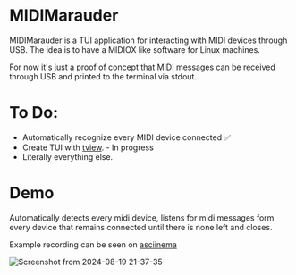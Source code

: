 # MIDIMarauder
MIDIMarauder is a TUI application for interacting with MIDI devices through USB. The idea is to have a MIDIOX like software for Linux machines.

For now it's just a proof of concept that MIDI messages can be received through USB and printed to the terminal via stdout.



# To Do:

* Automatically recognize every MIDI device connected ✅
* Create TUI with [tview](https://github.com/rivo/tview). - In progress
* Literally everything else.
  
# Demo
Automatically detects every midi device, listens for midi messages form every device that remains connected until there is none left and closes.

Example recording can be seen on [asciinema](https://asciinema.org/a/rYY6CcJk1ryIvRNsrRPMEamIA)

![Screenshot from 2024-08-19 21-37-35](https://github.com/user-attachments/assets/aaf4e2df-2c31-41b4-9f3f-352b4a434cb1)


